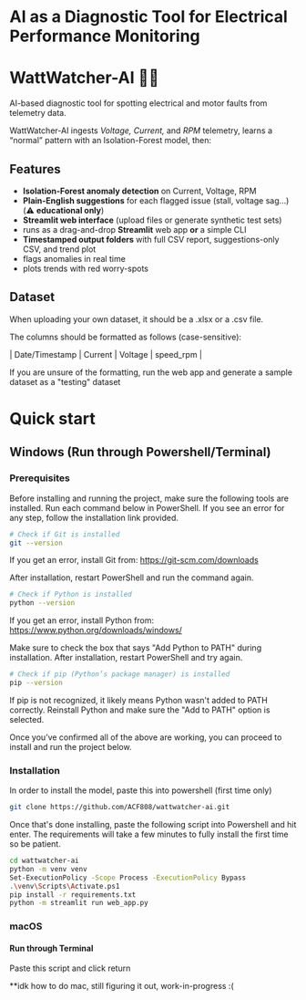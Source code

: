 # AI as a Diagnostic Tool for Electrical Performance Monitoring

# WattWatcher-AI 🔌🤖

AI-based diagnostic tool for spotting electrical and motor faults from telemetry data.

WattWatcher-AI ingests *Voltage, Current,* and *RPM* telemetry, learns a “normal” pattern with an Isolation-Forest model, then:

## Features
- **Isolation-Forest anomaly detection** on Current, Voltage, RPM  
- **Plain-English suggestions** for each flagged issue (stall, voltage sag…)  (⚠️ **educational only**) 
- **Streamlit web interface** (upload files or generate synthetic test sets)  
- runs as a drag-and-drop **Streamlit** web app **or** a simple CLI
- **Timestamped output folders** with full CSV report, suggestions-only CSV, and trend plot  
- flags anomalies in real time  
- plots trends with red worry-spots  

## Dataset

When uploading your own dataset, it should be a .xlsx or a .csv file. 

The columns should be formatted as follows (case-sensitive):

| Date/Timestamp | Current | Voltage | speed_rpm |

If you are unsure of the formatting, run the web app and generate a sample dataset as a "testing" dataset

# Quick start

## Windows (Run through Powershell/Terminal)

### Prerequisites

Before installing and running the project, make sure the following tools are installed. Run each command below in PowerShell. If you see an error for any step, follow the installation link provided.

```bash
# Check if Git is installed
git --version
```
If you get an error, install Git from: https://git-scm.com/downloads

After installation, restart PowerShell and run the command again.

```bash
# Check if Python is installed
python --version
```
If you get an error, install Python from: https://www.python.org/downloads/windows/

Make sure to check the box that says "Add Python to PATH" during installation.
After installation, restart PowerShell and try again.

```bash
# Check if pip (Python’s package manager) is installed
pip --version
```
If pip is not recognized, it likely means Python wasn't added to PATH correctly.
Reinstall Python and make sure the "Add to PATH" option is selected.

Once you’ve confirmed all of the above are working, you can proceed to install and run the project below.

### Installation

In order to install the model, paste this into powershell (first time only)
```bash
git clone https://github.com/ACF808/wattwatcher-ai.git
```

Once that's done installing, paste the following script into Powershell and hit enter. The requirements will take a few minutes to fully install the first time so be patient.
```bash
cd wattwatcher-ai
python -m venv venv
Set-ExecutionPolicy -Scope Process -ExecutionPolicy Bypass
.\venv\Scripts\Activate.ps1
pip install -r requirements.txt
python -m streamlit run web_app.py
```

### macOS
#### Run through Terminal

Paste this script and click return

**idk how to do mac, still figuring it out, work-in-progress :(




